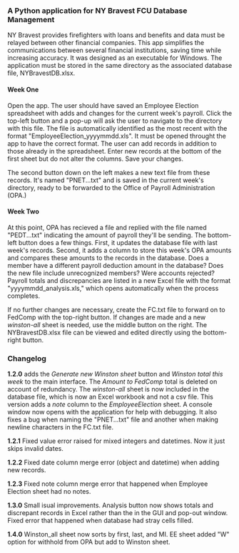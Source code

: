 ### A Python application for NY Bravest FCU Database Management

NY Bravest provides firefighters with loans and benefits and data must be relayed between other financial companies. This app simplifies the communications between several financial institutions, saving time while increasing accuracy. It was designed as an executable for Windows. The application must be stored in the same directory as the associated database file, NYBravestDB.xlsx.

#### Week One

Open the app. The user should have saved an Employee Election spreadsheet with adds and changes for the current week's payroll. Click the top-left button and a pop-up will ask the user to navigate to the directory with this file. The file is automatically identified as the most recent with the format "EmployeeElection_yyyymmdd.xls". It must be opened throught the app to have the correct format. The user can add records in addition to those already in the spreadsheet. Enter new records at the bottom of the first sheet but do not alter the columns. Save your changes.

The second button down on the left makes a new text file from these records. It's named "PNET...txt" and is saved in the current week's directory, ready to be forwarded to the Office of Payroll Administration (OPA.)

#### Week Two

At this point, OPA has recieved a file and replied with the file named "PEDT...txt" indicating the amount of payroll they'll be sending. The bottom-left button does a few things. First, it updates the database file with last week's records. Second, it adds a column to store this week's OPA amounts and compares these amounts to the records in the database. Does a member have a different payroll deduction amount in the database? Does the new file include unrecognized members? Were accounts rejected? Payroll totals and discrepancies are listed in a new Excel file with the format "yyyymmdd_analysis.xls," which opens automatically when the process completes.

If no further changes are necessary, create the FC.txt file to forward on to FedComp with the top-right button. If changes are made and a new *winston-all* sheet is needed, use the middle button on the right. The NYBravestDB.xlsx file can be viewed and edited directly using the bottom-right button.

### Changelog

**1.2.0** adds the *Generate new Winston sheet* button and *Winston total this week* to the main interface. The *Amount to FedComp* total is deleted on account of redundancy. The *winston-all* sheet is now included in the database file, which is now an Excel workbook and not a csv file. This version adds a *note* column to the *EmployeeElection* sheet. A console window now opens with the application for help with debugging. It also fixes a bug when naming the "PNET...txt" file and another when making newline characters in the FC.txt file.

**1.2.1** Fixed value error raised for mixed integers and datetimes. Now it just skips invalid dates.

**1.2.2** Fixed date column merge error (object and datetime) when adding new records.

**1.2.3** Fixed note column merge error that happened when Employee Election sheet had no notes.

**1.3.0** Small isual improvements. Analysis button now shows totals and discrepant records in Excel rather than the in the GUI and pop-out window. Fixed error that happened when database had stray cells filled.

**1.4.0** Winston_all sheet now sorts by first, last, and MI. EE sheet added "W" option for withhold from OPA but add to Winston sheet.
